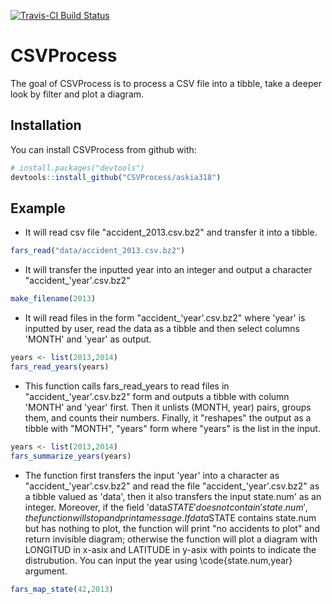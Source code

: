 [![Travis-CI Build Status](https://travis-ci.org/askia318/CSVProcess.svg?branch=master)](https://travis-ci.org/askia318/CSVProcess)
# CSVProcess

The goal of CSVProcess is to process a CSV file into a tibble, take a deeper look by filter and plot a diagram. 

## Installation

You can install CSVProcess from github with:

```R
# install.packages("devtools")
devtools::install_github("CSVProcess/askia318")
```

## Example

* It will read csv file "accident_2013.csv.bz2" and transfer it into a tibble.

```R
fars_read("data/accident_2013.csv.bz2")
```

* It will transfer the inputted year into an integer and output a character "accident_'year'.csv.bz2"
```R
make_filename(2013)
```

* It will read files in the form "accident_'year'.csv.bz2" where 'year' is inputted by user, read the data as a tibble and then select columns 'MONTH' and 'year' as output.

```R
years <- list(2013,2014)
fars_read_years(years)
```

* This function calls fars_read_years to read files in "accident_'year'.csv.bz2" form and outputs a tibble with column 'MONTH' and 'year' first. Then it unlists (MONTH, year) pairs, groups them, and counts their numbers. Finally, it "reshapes" the output as a tibble with "MONTH", "years" form where "years" is the list in the input.

```R
years <- list(2013,2014)
fars_summarize_years(years)
```

* The function first transfers the input 'year' into a character as "accident_'year'.csv.bz2"
and read the file "accident_'year'.csv.bz2" as a tibble valued as 'data', then it also
transfers the input state.num' as an integer. Moreover, if the field 'data$STATE' does not
contain 'state.num', the function will stop and print a message.
If data$STATE contains state.num but has nothing to plot, the function will print
"no accidents to plot" and return invisible diagram; otherwise the function will plot
a diagram with LONGITUD in x-asix and LATITUDE in y-asix with points to indicate the
distrubution. You can input the year using \code{state.num,year} argument.

```R
fars_map_state(42,2013)
```
